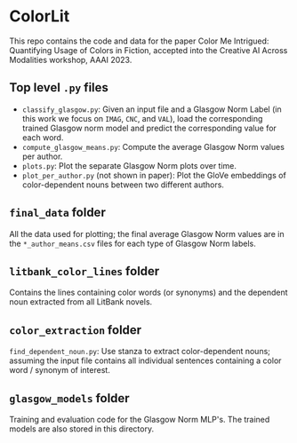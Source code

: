 # ColorLit

This repo contains the code and data for the paper Color Me Intrigued: Quantifying Usage of Colors in Fiction, accepted into the Creative AI Across Modalities workshop, AAAI 2023.

## **Top level `.py` files** 
   * `classify_glasgow.py`: Given an input file and a Glasgow Norm Label (in this work we focus on `IMAG`, `CNC`, and `VAL`), load the corresponding trained Glasgow norm model and predict the corresponding value for each word.
   * `compute_glasgow_means.py`: Compute the average Glasgow Norm values per author.
   * `plots.py`: Plot the separate Glasgow Norm plots over time.
   * `plot_per_author.py` (not shown in paper): Plot the GloVe embeddings of color-dependent nouns between two different authors.
## **`final_data` folder** 
All the data used for plotting; the final average Glasgow Norm values are in the `*_author_means.csv` files for each type of Glasgow Norm labels.
## **`litbank_color_lines` folder** 
Contains the lines containing color words (or synonyms) and the dependent noun extracted from all LitBank novels.

## **`color_extraction` folder**
`find_dependent_noun.py`: Use stanza to extract color-dependent nouns; assuming the input file contains all individual sentences containing a color word / synonym of interest.

## `glasgow_models` folder
Training and evaluation code for the Glasgow Norm MLP's. The trained models are also stored in this directory.
